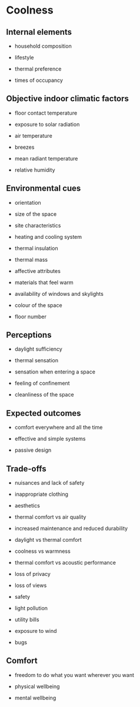 # Coolness


## Internal elements 

*  household composition

*  lifestyle

*  thermal preference

* times of occupancy



## Objective indoor climatic factors 

*  floor contact temperature

*  exposure to solar radiation

*  air temperature

*  breezes

*  mean radiant temperature

*  relative humidity



## Environmental cues 

*  orientation

*  size of the space

*  site characteristics

*  heating and cooling system

*  thermal insulation

*  thermal mass

*  affective attributes

*  materials that feel warm

*  availability of windows and skylights

*  colour of the space

*  floor number





## Perceptions

*  daylight sufficiency

*  thermal sensation

*  sensation when entering a space

*  feeling of confinement

*  cleanliness of the space



## Expected outcomes

*  comfort everywhere and all the time

*  effective and simple systems

*  passive design



## Trade-offs 

*  nuisances and lack of safety

*  inappropriate clothing

*  aesthetics

*  thermal comfort vs air quality

*  increased maintenance and reduced durability

*  daylight vs thermal comfort

*  coolness vs warmness

*  thermal comfort vs acoustic performance

*  loss of privacy

*  loss of views

*  safety

*  light pollution

*  utility bills

*  exposure to wind

*  bugs


## Comfort

*  freedom to do what you want wherever you want

*  physical wellbeing

*  mental wellbeing


